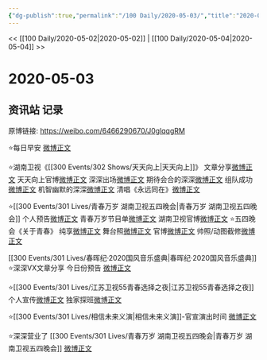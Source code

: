 ```yaml
---
{"dg-publish":true,"permalink":"/100 Daily/2020-05-03/","title":"2020-05-03","created":"2023-04-03T21:03:57.724+08:00","updated":"2023-04-03T21:05:05.798+08:00"}
---
```



<< [[100 Daily/2020-05-02\|2020-05-02]] | [[100 Daily/2020-05-04\|2020-05-04]] >>

# 2020-05-03

## 资讯站 记录

原博链接: https://weibo.com/6466290670/J0glqqgRM

⭐每日早安
[微博正文](https://m.weibo.cn/6466290670/4500419827976020)

⭐湖南卫视《[[300 Events/302 Shows/天天向上\|天天向上]]》
文章分享[微博正文](https://m.weibo.cn/6466290670/4500450038725180)
天天向上官博[微博正文](https://m.weibo.cn/6466290670/4500514131614324)
深深出场[微博正文](https://m.weibo.cn/6466290670/4500625722121803)
期待会合的深深[微博正文](https://m.weibo.cn/6466290670/4500631211437206)
组队成功[微博正文](https://m.weibo.cn/6466290670/4500631790960083)
机智幽默的深深[微博正文](https://m.weibo.cn/6466290670/4500636290726562)
清唱《永远同在》[微博正文](https://m.weibo.cn/6466290670/4500643149132294)

⭐[[300 Events/301 Lives/青春万岁 湖南卫视五四晚会\|青春万岁 湖南卫视五四晚会]]
个人预告[微博正文](https://m.weibo.cn/6466290670/4500462717677303)
青春万岁节目单[微博正文](https://m.weibo.cn/6466290670/4500550169572783)
湖南卫视官博[微博正文](https://m.weibo.cn/6466290670/4500571211949514)
⭐五四晚会《关于青春》
纯享[微博正文](https://m.weibo.cn/6466290670/4500595526714961)
舞台照[微博正文](https://m.weibo.cn/6466290670/4500602044915946)
官博[微博正文](https://m.weibo.cn/6466290670/4500603055490332)
帅照/动图截修[微博正文](https://m.weibo.cn/6466290670/4500639043136895)

[[300 Events/301 Lives/春晖纪·2020国风音乐盛典\|春晖纪·2020国风音乐盛典]]
⭐深深VX文章分享
今日份预告
[微博正文](https://m.weibo.cn/6466290670/4500488085801450)

⭐[[300 Events/301 Lives/江苏卫视55青春选择之夜\|江苏卫视55青春选择之夜]]
个人宣传[微博正文](https://m.weibo.cn/6466290670/4500516085777023)
独家探班[微博正文](https://m.weibo.cn/6466290670/4500623342591091)

⭐[[300 Events/301 Lives/相信未来义演\|相信未来义演]]-官宣演出时间
[微博正文](https://m.weibo.cn/6466290670/4500578271007544)

⭐深深营业了 [[300 Events/301 Lives/青春万岁 湖南卫视五四晚会\|青春万岁 湖南卫视五四晚会]]
[微博正文](https://m.weibo.cn/6466290670/4500593210970921)


